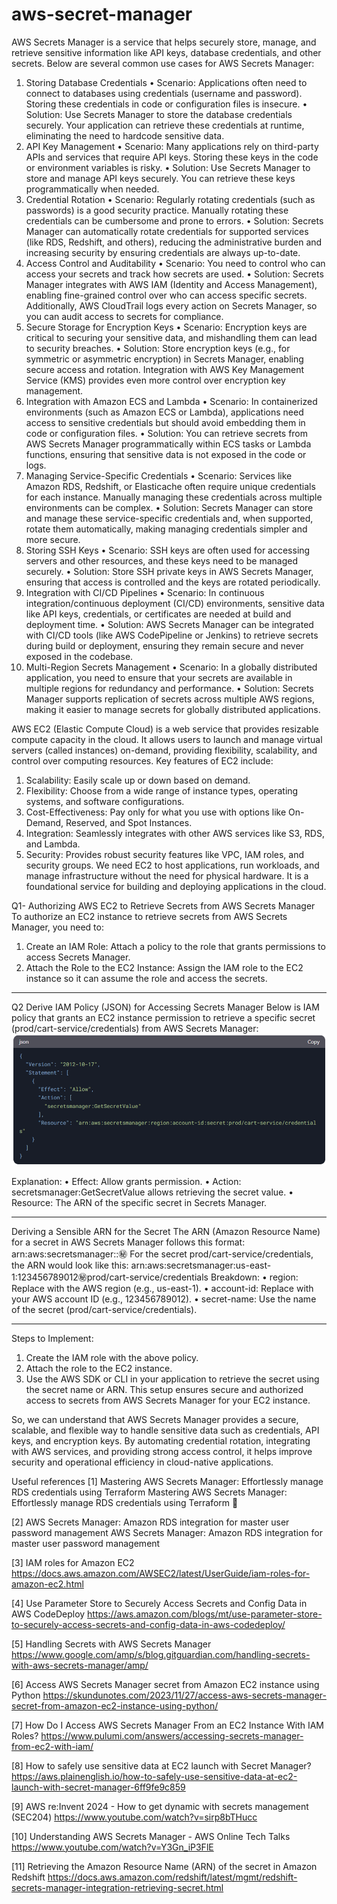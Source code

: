 # aws-secret-manager
AWS Secrets Manager is a service that helps securely store, manage, and retrieve sensitive information like API keys, database credentials, and other secrets. Below are several common use cases for AWS Secrets Manager:
1. Storing Database Credentials
•	Scenario: Applications often need to connect to databases using credentials (username and password). Storing these credentials in code or configuration files is insecure.
•	Solution: Use Secrets Manager to store the database credentials securely. Your application can retrieve these credentials at runtime, eliminating the need to hardcode sensitive data.
2. API Key Management
•	Scenario: Many applications rely on third-party APIs and services that require API keys. Storing these keys in the code or environment variables is risky.
•	Solution: Use Secrets Manager to store and manage API keys securely. You can retrieve these keys programmatically when needed.
3. Credential Rotation
•	Scenario: Regularly rotating credentials (such as passwords) is a good security practice. Manually rotating these credentials can be cumbersome and prone to errors.
•	Solution: Secrets Manager can automatically rotate credentials for supported services (like RDS, Redshift, and others), reducing the administrative burden and increasing security by ensuring credentials are always up-to-date.
4. Access Control and Auditability
•	Scenario: You need to control who can access your secrets and track how secrets are used.
•	Solution: Secrets Manager integrates with AWS IAM (Identity and Access Management), enabling fine-grained control over who can access specific secrets. Additionally, AWS CloudTrail logs every action on Secrets Manager, so you can audit access to secrets for compliance.
5. Secure Storage for Encryption Keys
•	Scenario: Encryption keys are critical to securing your sensitive data, and mishandling them can lead to security breaches.
•	Solution: Store encryption keys (e.g., for symmetric or asymmetric encryption) in Secrets Manager, enabling secure access and rotation. Integration with AWS Key Management Service (KMS) provides even more control over encryption key management.
6. Integration with Amazon ECS and Lambda
•	Scenario: In containerized environments (such as Amazon ECS or Lambda), applications need access to sensitive credentials but should avoid embedding them in code or configuration files.
•	Solution: You can retrieve secrets from AWS Secrets Manager programmatically within ECS tasks or Lambda functions, ensuring that sensitive data is not exposed in the code or logs.
7. Managing Service-Specific Credentials
•	Scenario: Services like Amazon RDS, Redshift, or Elasticache often require unique credentials for each instance. Manually managing these credentials across multiple environments can be complex.
•	Solution: Secrets Manager can store and manage these service-specific credentials and, when supported, rotate them automatically, making managing credentials simpler and more secure.
8. Storing SSH Keys
•	Scenario: SSH keys are often used for accessing servers and other resources, and these keys need to be managed securely.
•	Solution: Store SSH private keys in AWS Secrets Manager, ensuring that access is controlled and the keys are rotated periodically.
9. Integration with CI/CD Pipelines
•	Scenario: In continuous integration/continuous deployment (CI/CD) environments, sensitive data like API keys, credentials, or certificates are needed at build and deployment time.
•	Solution: AWS Secrets Manager can be integrated with CI/CD tools (like AWS CodePipeline or Jenkins) to retrieve secrets during build or deployment, ensuring they remain secure and never exposed in the codebase.
10. Multi-Region Secrets Management
•	Scenario: In a globally distributed application, you need to ensure that your secrets are available in multiple regions for redundancy and performance.
•	Solution: Secrets Manager supports replication of secrets across multiple AWS regions, making it easier to manage secrets for globally distributed applications.
 


AWS EC2 (Elastic Compute Cloud) is a web service that provides resizable compute capacity in the cloud. It allows users to launch and manage virtual servers (called instances) on-demand, providing flexibility, scalability, and control over computing resources. Key features of EC2 include:
1.	Scalability: Easily scale up or down based on demand.
2.	Flexibility: Choose from a wide range of instance types, operating systems, and software configurations.
3.	Cost-Effectiveness: Pay only for what you use with options like On-Demand, Reserved, and Spot Instances.
4.	Integration: Seamlessly integrates with other AWS services like S3, RDS, and Lambda.
5.	Security: Provides robust security features like VPC, IAM roles, and security groups.
We need EC2 to host applications, run workloads, and manage infrastructure without the need for physical hardware. It is a foundational service for building and deploying applications in the cloud.

Q1- Authorizing AWS EC2 to Retrieve Secrets from AWS Secrets Manager
To authorize an EC2 instance to retrieve secrets from AWS Secrets Manager, you need to:
1.	Create an IAM Role: Attach a policy to the role that grants permissions to access Secrets Manager.
2.	Attach the Role to the EC2 Instance: Assign the IAM role to the EC2 instance so it can assume the role and access the secrets.
________________________________________
Q2 Derive IAM Policy (JSON) for Accessing Secrets Manager
Below is IAM policy that grants an EC2 instance permission to retrieve a specific secret (prod/cart-service/credentials) from AWS Secrets Manager:
![alt text](image.png)

Explanation:
•	Effect: Allow grants permission.
•	Action: secretsmanager:GetSecretValue allows retrieving the secret value.
•	Resource: The ARN of the specific secret in Secrets Manager.
________________________________________
Deriving a Sensible ARN for the Secret
The ARN (Amazon Resource Name) for a secret in AWS Secrets Manager follows this format:
arn:aws:secretsmanager:<region>:<account-id>:secret:<secret-name>
 For the secret prod/cart-service/credentials, the ARN would look like this:
arn:aws:secretsmanager:us-east-1:123456789012:secret:prod/cart-service/credentials
 Breakdown:
•	region: Replace with the AWS region (e.g., us-east-1).
•	account-id: Replace with your AWS account ID (e.g., 123456789012).
•	secret-name: Use the name of the secret (prod/cart-service/credentials).
________________________________________
Steps to Implement:
1.	Create the IAM role with the above policy.
2.	Attach the role to the EC2 instance.
3.	Use the AWS SDK or CLI in your application to retrieve the secret using the secret name or ARN.
This setup ensures secure and authorized access to secrets from AWS Secrets Manager for your EC2 instance.

So, we can understand that AWS Secrets Manager provides a secure, scalable, and flexible way to handle sensitive data such as credentials, API keys, and encryption keys. By automating credential rotation, integrating with AWS services, and providing strong access control, it helps improve security and operational efficiency in cloud-native applications.

Useful references
[1] Mastering AWS Secrets Manager: Effortlessly manage RDS credentials using Terraform 
Mastering AWS Secrets Manager: Effortlessly manage RDS credentials using Terraform 🚀

[2] AWS Secrets Manager: Amazon RDS integration for master user password management
AWS Secrets Manager: Amazon RDS integration for master user password management

[3] IAM roles for Amazon EC2
 https://docs.aws.amazon.com/AWSEC2/latest/UserGuide/iam-roles-for-amazon-ec2.html

[4] Use Parameter Store to Securely Access Secrets and Config Data in AWS CodeDeploy
 https://aws.amazon.com/blogs/mt/use-parameter-store-to-securely-access-secrets-and-config-data-in-aws-codedeploy/

[5] Handling Secrets with AWS Secrets Manager
 https://www.google.com/amp/s/blog.gitguardian.com/handling-secrets-with-aws-secrets-manager/amp/

[6] Access AWS Secrets Manager secret from Amazon EC2 instance using Python
 https://skundunotes.com/2023/11/27/access-aws-secrets-manager-secret-from-amazon-ec2-instance-using-python/

[7] How Do I Access AWS Secrets Manager From an EC2 Instance With IAM Roles?
https://www.pulumi.com/answers/accessing-secrets-manager-from-ec2-with-iam/

[8] How to safely use sensitive data at EC2 launch with Secret Manager?
https://aws.plainenglish.io/how-to-safely-use-sensitive-data-at-ec2-launch-with-secret-manager-6ff9fe9c859

[9] AWS re:Invent 2024 - How to get dynamic with secrets management (SEC204)
https://www.youtube.com/watch?v=sirp8bTHucc

[10] Understanding AWS Secrets Manager - AWS Online Tech Talks
https://www.youtube.com/watch?v=Y3Gn_iP3FlE

[11] Retrieving the Amazon Resource Name (ARN) of the secret in Amazon Redshift
https://docs.aws.amazon.com/redshift/latest/mgmt/redshift-secrets-manager-integration-retrieving-secret.html
